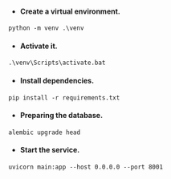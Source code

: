 * #### Create a virtual environment.

`python -m venv .\venv`

* #### Activate it.

`.\venv\Scripts\activate.bat`

* #### Install dependencies.

`pip install -r requirements.txt`

* #### Preparing the database.

`alembic upgrade head`

* #### Start the service.

`uvicorn main:app --host 0.0.0.0 --port 8001`
